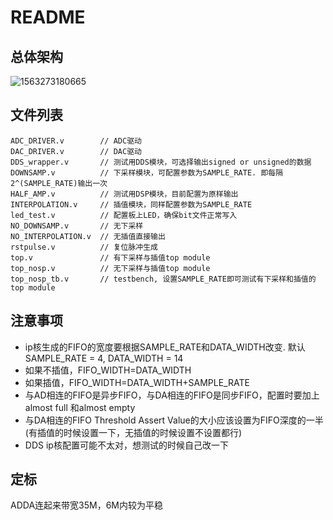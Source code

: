 # README

## 总体架构

![1563273180665](../../../Typora/%E7%94%B5%E8%B5%9B/assets/1563273180665.png)



## 文件列表

```
ADC_DRIVER.v        // ADC驱动
DAC_DRIVER.v        // DAC驱动
DDS_wrapper.v       // 测试用DDS模块，可选择输出signed or unsigned的数据
DOWNSAMP.v          // 下采样模块，可配置参数为SAMPLE_RATE. 即每隔2^(SAMPLE_RATE)输出一次
HALF_AMP.v          // 测试用DSP模块，目前配置为原样输出
INTERPOLATION.v     // 插值模块，同样配置参数为SAMPLE_RATE
led_test.v          // 配置板上LED，确保bit文件正常写入
NO_DOWNSAMP.v       // 无下采样
NO_INTERPOLATION.v  // 无插值直接输出
rstpulse.v          // 复位脉冲生成
top.v               // 有下采样与插值top module
top_nosp.v          // 无下采样与插值top module
top_nosp_tb.v       // testbench, 设置SAMPLE_RATE即可测试有下采样和插值的top module
```

## 注意事项
- ip核生成的FIFO的宽度要根据SAMPLE_RATE和DATA_WIDTH改变. 默认SAMPLE_RATE = 4, DATA_WIDTH = 14
- 如果不插值，FIFO_WIDTH=DATA_WIDTH
- 如果插值，FIFO_WIDTH=DATA_WIDTH+SAMPLE_RATE
- 与AD相连的FIFO是异步FIFO，与DA相连的FIFO是同步FIFO，配置时要加上almost full 和almost empty
- 与DA相连的FIFO Threshold Assert Value的大小应该设置为FIFO深度的一半(有插值的时候设置一下，无插值的时候设置不设置都行)
- DDS ip核配置可能不太对，想测试的时候自己改一下

## 定标

ADDA连起来带宽35M，6M内较为平稳

